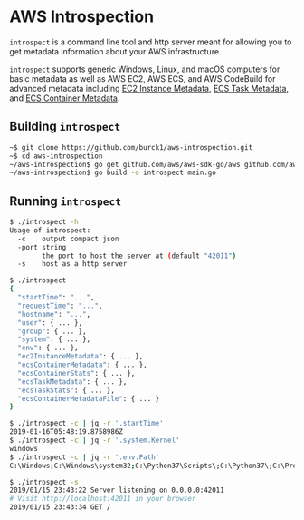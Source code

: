 # AWS Introspection

`introspect` is a command line tool and http server meant for allowing you to get metadata information about your AWS infrastructure. 

`introspect` supports generic Windows, Linux, and macOS computers for basic metadata as well as AWS EC2, AWS ECS, and AWS CodeBuild for advanced metadata including [EC2 Instance Metadata](https://docs.aws.amazon.com/AWSEC2/latest/UserGuide/ec2-instance-metadata.html), [ECS Task Metadata](https://docs.aws.amazon.com/AmazonECS/latest/developerguide/task-metadata-endpoint.html), and [ECS Container Metadata](https://docs.aws.amazon.com/AmazonECS/latest/developerguide/container-metadata.html).

## Building `introspect`

```sh
~$ git clone https://github.com/burck1/aws-introspection.git
~$ cd aws-introspection
~/aws-introspection$ go get github.com/aws/aws-sdk-go/aws github.com/aws/aws-sdk-go/aws/ec2metadata github.com/aws/aws-sdk-go/aws/session github.com/matishsiao/goInfo
~/aws-introspection$ go build -o introspect main.go
```

## Running `introspect`

```sh
$ ./introspect -h
Usage of introspect:
  -c    output compact json
  -port string
        the port to host the server at (default "42011")
  -s    host as a http server
```

```sh
$ ./introspect
{
  "startTime": "...",
  "requestTime": "...",
  "hostname": "...",
  "user": { ... },
  "group": { ... },
  "system": { ... },
  "env": { ... },
  "ec2InstanceMetadata": { ... },
  "ecsContainerMetadata": { ... },
  "ecsContainerStats": { ... },
  "ecsTaskMetadata": { ... },
  "ecsTaskStats": { ... },
  "ecsContainerMetadataFile": { ... }
}
```

```sh
$ ./introspect -c | jq -r '.startTime'
2019-01-16T05:48:19.8758986Z
$ ./introspect -c | jq -r '.system.Kernel'
windows
$ ./introspect -c | jq -r '.env.Path'
C:\Windows;C:\Windows\system32;C:\Python37\Scripts\;C:\Python37\;C:\Program Files\dotnet\
```

```sh
$ ./introspect -s
2019/01/15 23:43:22 Server listening on 0.0.0.0:42011
# Visit http://localhost:42011 in your browser
2019/01/15 23:43:34 GET /
```
